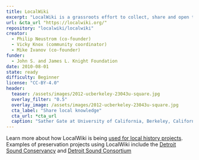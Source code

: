 ```yaml
---
title: LocalWiki
excerpt: "LocalWiki is a grassroots effort to collect, share and open the world’s local knowledge. They want anyone, anywhere to be able to learn about where they live — their local government, the history of their neighborhoods, streets, social movements, noteworthy local figures, social services, schools — every facet of life in their community. They believe that this vast collection of local knowledge should be created by the people who know it best — individual community members working together."
url: &cta_url "https://localwiki.org/"
repository: "localwiki/localwiki"
creator:
  - Philip Neustrom (co-founder)
  - Vicky Knox (community coordinator)
  - Mike Ivanov (co-founder)
funder:
  - John S. and James L. Knight Foundation
date: 2010-08-01
state: ready
difficulty: Beginner
license: "CC-BY-4.0"
header:
  teaser: /assets/images/2012-ucberkeley-23043u-square.jpg
  overlay_filter: "0.5"
  overlay_image: /assets/images/2012-ucberkeley-23043u-square.jpg
  cta_label: "Share local knowledge"
  cta_url: *cta_url
  caption: "Sather Gate at University of California, Berkeley, California, USA, 2012 by Carol M. Highsmith. [Courtesy Library of Congress](https://www.flickr.com/photos/118118485@N05/15817405853/) ([PD](https://creativecommons.org/publicdomain/mark/1.0/))"
---
```


Learn more about how LocalWiki is being [used for local history projects](https://localwiki.org/main/LocalWiki_for_Local_History). Examples of preservation projects using LocalWiki include the [Detroit Sound Conservancy](https://localwiki.org/detroit/Detroit_Sound_Conservancy) and [Detroit Sound Consortium](https://localwiki.org/detroit/Detroit_Sound_Consortium)
